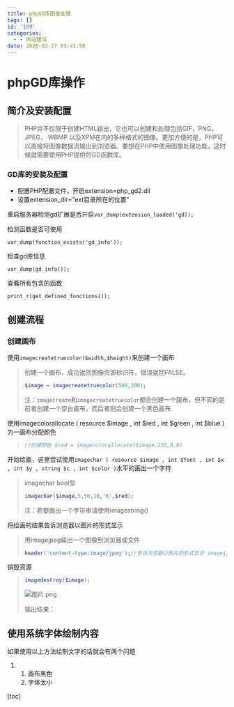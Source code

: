 ```yaml
---
title: phpGD库图像处理
tags: []
id: '169'
categories:
  - - 网站建设
date: 2020-03-27 03:41:58
---
```


# phpGD库操作

## 简介及安装配置

> PHP并不仅限于创建HTML输出，它也可以创建和处理包括GIF，PNG， JPEG， WBMP 以及XPM在内的多种格式的图像。更加方便的是，PHP可以直接将图像数据流输出到浏览器。要想在PHP中使用图像处理功能，这时候就需要使用PHP提供的GD函数库。

### GD库的安装及配置

*   配置PHP配置文件，开启extension=php\_gd2.dll
*   设置extension\_dir="ext目录所在的位置"

重启服务器检测gd扩展是否开启`var_dump(extension_loaded('gd));`

检测函数是否可使用

```
var_dump(function_exists('gd_info'));
```

检查gd库信息

```
var_dump(gd_info());
```

查看所有包含的函数

```
print_r(get_defined_functions());
```

## 创建流程

### 创建画布

使用`imagecreatetruecolor($width,$height)`来创建一个画布  

> 创建一个画布，成功返回图像资源标识符，错误返回FALSE。
> 
> ```php
> $image = imagecreatetruecolor(500,300);
> ```
> 
> 注：`imagecreate`和`imagecreatetruecolor`都会创建一个画布，但不同的是前者创建一个空白画布，而后者则会创建一个黑色画布

使用imagecolorallocate ( resource $image , int $red , int $green , int $blue )为一画布分配颜色  

> ```php
> //创建颜色 $red = imagecolorallocate($image,255,0,0)
> ```

开始绘画，这里尝试使用`imagechar ( resource $image , int $font , int $x , int $y , string $c , int $color )`水平的画出一个字符

> imagechar bool型
> 
> ```php
> imagechar($image,5,50,10,'K',$red);
> ```
> 
> 注：若要画出一个字符串请使用imagestring()

将绘画的结果告诉浏览器以图片的形式显示

> 用imagejpeg输出一个图像到浏览器或文件
> 
> ```php
> header('content-type:image/jpeg');//告诉浏览器以图片的形式显示 imagejpeg($image);//输出图像
> ```

销毁资源

> ```php
> imagedestroy($image);
> ```
> 
> ![图片.png](https://i.loli.net/2020/03/27/kpE5tI9FNRbGTm6.png)
> 
> 输出结果：

## 使用系统字体绘制内容

如果使用以上方法绘制文字的话就会有两个问题

1.  1.  画布黑色
    2.  字体太小

\[toc\]